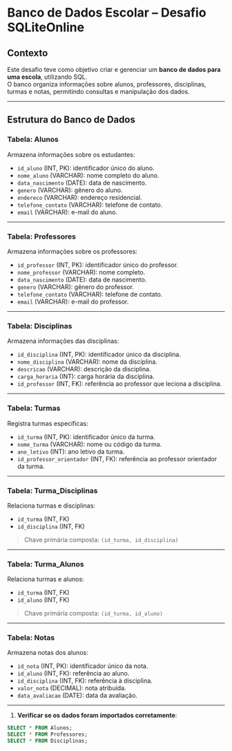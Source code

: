 # Banco de Dados Escolar – Desafio SQLiteOnline

## Contexto
Este desafio teve como objetivo criar e gerenciar um **banco de dados para uma escola**, utilizando SQL.  
O banco organiza informações sobre alunos, professores, disciplinas, turmas e notas, permitindo consultas e manipulação dos dados.

---

## Estrutura do Banco de Dados

### Tabela: Alunos
Armazena informações sobre os estudantes:
- `id_aluno` (INT, PK): identificador único do aluno.  
- `nome_aluno` (VARCHAR): nome completo do aluno.  
- `data_nascimento` (DATE): data de nascimento.  
- `genero` (VARCHAR): gênero do aluno.  
- `endereco` (VARCHAR): endereço residencial.  
- `telefone_contato` (VARCHAR): telefone de contato.  
- `email` (VARCHAR): e-mail do aluno.  

---

### Tabela: Professores
Armazena informações sobre os professores:
- `id_professor` (INT, PK): identificador único do professor.  
- `nome_professor` (VARCHAR): nome completo.  
- `data_nascimento` (DATE): data de nascimento.  
- `genero` (VARCHAR): gênero do professor.  
- `telefone_contato` (VARCHAR): telefone de contato.  
- `email` (VARCHAR): e-mail do professor.  

---

### Tabela: Disciplinas
Armazena informações das disciplinas:
- `id_disciplina` (INT, PK): identificador único da disciplina.  
- `nome_disciplina` (VARCHAR): nome da disciplina.  
- `descricao` (VARCHAR): descrição da disciplina.  
- `carga_horaria` (INT): carga horária da disciplina.  
- `id_professor` (INT, FK): referência ao professor que leciona a disciplina.  

---

### Tabela: Turmas
Registra turmas específicas:
- `id_turma` (INT, PK): identificador único da turma.  
- `nome_turma` (VARCHAR): nome ou código da turma.  
- `ano_letivo` (INT): ano letivo da turma.  
- `id_professor_orientador` (INT, FK): referência ao professor orientador da turma.  

---

### Tabela: Turma_Disciplinas
Relaciona turmas e disciplinas:
- `id_turma` (INT, FK)  
- `id_disciplina` (INT, FK)  
> Chave primária composta: `(id_turma, id_disciplina)`  

---

### Tabela: Turma_Alunos
Relaciona turmas e alunos:
- `id_turma` (INT, FK)  
- `id_aluno` (INT, FK)  
> Chave primária composta: `(id_turma, id_aluno)`  

---

### Tabela: Notas
Armazena notas dos alunos:
- `id_nota` (INT, PK): identificador único da nota.  
- `id_aluno` (INT, FK): referência ao aluno.  
- `id_disciplina` (INT, FK): referência à disciplina.  
- `valor_nota` (DECIMAL): nota atribuída.  
- `data_avaliacao` (DATE): data da avaliação.  

---


1. **Verificar se os dados foram importados corretamente**:
```sql
SELECT * FROM Alunos;
SELECT * FROM Professores;
SELECT * FROM Disciplinas;
